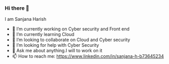 ### Hi there 👋
I am Sanjana Harish

- 🔭 I’m currently working on Cyber security and Front end
- 🌱 I’m currently learning Cloud
- 👯 I’m looking to collaborate on Cloud and Cyber security
- 🤔 I’m looking for help with Cyber Security
- 💬 Ask me about anything.I will to work on it 
- 📫 How to reach me: https://www.linkedin.com/in/sanjana-h-b73645234




<!--
**Sanjanaharishpoojary/Sanjanaharishpoojary** is a ✨ _special_ ✨ repository because its `README.md` (this file) appears on your GitHub profile.




